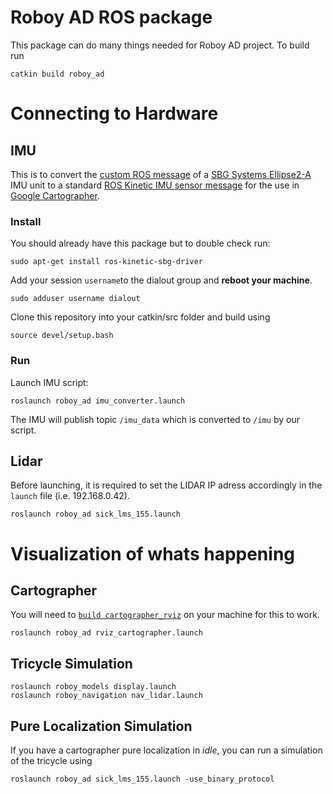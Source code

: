 # Roboy AD ROS package
This package can do many things needed for Roboy AD project. To build run
```
catkin build roboy_ad
```

# Connecting to Hardware

## IMU 
This is to convert the [custom ROS message](http://docs.ros.org/api/sbg_driver/html/msg/SbgImuData.html) of a [SBG Systems Ellipse2-A](https://github.com/Roboy/autonomous_driving/wiki/Hardware%3A-IMU) IMU unit to a standard [ROS Kinetic IMU sensor message](http://docs.ros.org/kinetic/api/sensor_msgs/html/msg/Imu.html) for the use in [Google Cartographer](https://github.com/Roboy/cartographer_ros/tree/roboy).

### Install
You should already have this package but to double check run:
```
sudo apt-get install ros-kinetic-sbg-driver
```
Add your session `username`to the dialout group and **reboot your machine**.
```
sudo adduser username dialout
```
Clone this repository into your catkin/src folder and build using
```
source devel/setup.bash
```

### Run
Launch IMU script:
```
roslaunch roboy_ad imu_converter.launch
```
The IMU will publish topic `/imu_data` which is converted to `/imu` by our script.

## Lidar
Before launching, it is required to set the LIDAR IP adress accordingly in the `launch` file (i.e. 192.168.0.42). 
```
roslaunch roboy_ad sick_lms_155.launch
```

# Visualization of whats happening

## Cartographer
You will need to [`build cartographer_rviz`](https://github.com/Roboy/cartographer_ros/tree/roboy) on your machine for this to work.
```
roslaunch roboy_ad rviz_cartographer.launch
```

## Tricycle Simulation
```
roslaunch roboy_models display.launch
roslaunch roboy_navigation nav_lidar.launch
```

## Pure Localization Simulation
If you have a cartographer pure localization in _idle_, you can run a simulation of the tricycle using
```
roslaunch roboy_ad sick_lms_155.launch -use_binary_protocol
```
